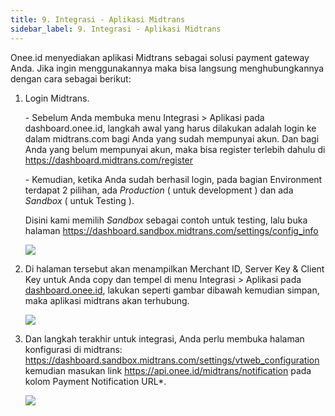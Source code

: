 ```yaml
---
title: 9. Integrasi - Aplikasi Midtrans
sidebar_label: 9. Integrasi - Aplikasi Midtrans
---
```

Onee.id menyediakan aplikasi Midtrans sebagai solusi payment gateway Anda. Jika ingin menggunakannya maka bisa langsung menghubungkannya dengan cara sebagai berikut: 

1. L﻿ogin Midtrans.

   \- S﻿ebelum Anda membuka menu Integrasi > Aplikasi pada dashboard.onee.id, langkah awal yang harus dilakukan adalah login ke dalam midtrans.com bagi Anda yang sudah mempunyai akun. Dan bagi Anda yang belum mempunyai akun, maka bisa register terlebih dahulu di <https://dashboard.midtrans.com/register>

   \-﻿ Kemudian, ketika Anda sudah berhasil login, pada bagian Environment terdapat 2 pilihan, ada *Production* ( untuk development ) dan ada *Sandbox* ( untuk Testing ). 

   D﻿isini kami m﻿emilih *Sandbox* sebagai contoh untuk testing, lalu buka halaman <https://dashboard.sandbox.midtrans.com/settings/config_info>

   ![](/img/9.-integrasi-aplikasi-midtrans-sandbox-testing-.png)
2. Di halaman tersebut akan menampilkan Merchant ID, Server Key & Client Key untuk Anda copy dan tempel di menu Integrasi > Aplikasi pada [dashboard.onee.id](dashboard.onee.id), lakukan seperti gambar dibawah kemudian simpan, maka aplikasi midtrans akan terhubung.

   ![](/img/9.1-integrasi-aplikasi.png)
3. D﻿an langkah terakhir untuk integrasi, Anda perlu membuka halaman konfigurasi di midtrans: <https://dashboard.sandbox.midtrans.com/settings/vtweb_configuration> kemudian masukan link <https://api.onee.id/midtrans/notification> pada kolom Payment Notification URL*.

   ![](/img/9.2-integrasi-payment-notif-midtrans.png)